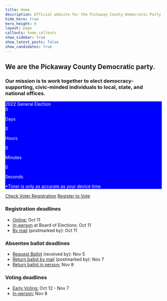 ```yaml
---
title: Home
description: Official website for the Pickaway County Democratic Party - Ohio
hide_hero: true
hero_height: 0
layout: page
callouts: home_callouts
show_sidebar: true
show_latest_posts: false
show_candidates: true
---
```


## We are the Pickaway County Democratic party.
### Our mission is to work together to elect democracy-supporting, civic-minded individuals to local, state, and national offices.

<div class="box" style="background-color:blue; color: white;">

<div class="has-text-centered is-size-3-mobile is-size-2-tablet is-size-1-desktop has-text-weight-bold">2022 General Election</div>
<div id="countdown" align="center" class="is-size-4-touch is-size-3-desktop"></div>
 <div class="level is-mobile">
  <div class="level-item has-text-centered">
    <div>
      <span class="cdtext" id="cdays">0</span>
      <p class="cdsubtext">Days</p>
    </div>
  </div>
  <div class="level-item has-text-centered">
    <div>
      <span class="cdtext" id="chours">0</span>
      <p class="cdsubtext">Hours</p>
    </div>
  </div>
  <div class="level-item has-text-centered">
    <div>
      <span class="cdtext" id="cminutes">0</span>
      <p class="cdsubtext">Minutes</p>
    </div>
  </div>
  <div class="level-item has-text-centered">
    <div>
      <span class="cdtext" id="cseconds">0</span>
      <p class="cdsubtext">Seconds</p>
    </div>
  </div>
 </div>
<script>
// Set the date we're counting down to
var pollsopen = new Date("2022-11-08T11:30:00Z").getTime();
var pollsclose = new Date("2022-11-09T00:30:00Z").getTime();

// Update the count down every 1 second
var x = setInterval(function() {

  // Get today's date and time
  var now = Date.now();
        
  // If the count down is over, write some text 
  if ((pollsclose - now) < 0) {
    clearInterval(x);
    document.getElementById("countdown").innerHTML = "Polls Closed";
  } else {
  	if ((pollsopen - now) > 0) {
    	// Find the distance between now and the count down date
    	var timer = pollsopen - now;
 	 	// Time calculations for days, hours, minutes and seconds
  		document.getElementById("cdays").innerHTML = Math.floor(timer / (1000 * 60 * 60 * 24));
  		document.getElementById("chours").innerHTML = Math.floor((timer % (1000 * 60 * 60 * 24)) / (1000 * 60 * 60));
  		document.getElementById("cminutes").innerHTML = Math.floor((timer % (1000 * 60 * 60)) / (1000 * 60));
  		document.getElementById("cseconds").innerHTML = Math.floor((timer % (1000 * 60)) / 1000);  
  		// Output the result in an element with id="countdown"
  		document.getElementById("countdown").innerHTML = "Polls open in:<br>";
    } else {
      	// Find the distance between now and the count down date
  		var timer = pollsclose - now;
// Time calculations for days, hours, minutes and seconds
		document.getElementById("cdays").innerHTML = "0";
  		document.getElementById("chours").innerHTML = Math.floor((timer % (1000 * 60 * 60 * 24)) / (1000 * 60 * 60));
  		document.getElementById("cminutes").innerHTML = Math.floor((timer % (1000 * 60 * 60)) / (1000 * 60));
  		document.getElementById("cseconds").innerHTML = Math.floor((timer % (1000 * 60)) / 1000);  
  		// Output the result in an element with id="countdown"
  		document.getElementById("countdown").innerHTML = "Polls close in:<br>";
    }
  }
}, 1000);
</script>
<p class="has-text-centered is-size-7">*Timer is only as accurate as your device time</p>
</div>
<div class="buttons are-medium are-responsive is-centered">
  <a class="button is-link" href="https://lookup.boe.ohio.gov/vtrapp/pickaway/vtrlookup.aspx#">Check Voter Registration</a>
  <a class="button is-link" href="https://www.boe.ohio.gov/pickaway/voter-registration-information/how-to-register/">Register to Vote</a>
</div>

<h3>Registration deadlines</h3>
<ul>
  <li><a href="https://olvr.ohiosos.gov/">Online:</a> Oct 11</li>
  <li><a href="https://www.boe.ohio.gov/pickaway/election-info/registration-deadlines/">In-person</a> at Board of Elections: Oct 11</li>
  <li><a href="https://www.ohiosos.gov/publications/#vrf">By mail</a> (postmarked by): Oct 11</li>
</ul>
<h3>Absentee ballot deadlines</h3>
<ul>
  <li><a href="https://www.boe.ohio.gov/pickaway/absentee-information/absentee-voting/">Request Ballot</a> (received by): Nov 5</li>
  <li><a href="https://www.boe.ohio.gov/pickaway/absentee-information/absentee-voting/">Return ballot by mail</a> (postmarked by): Nov 7</li>
  <li><a href="https://www.boe.ohio.gov/pickaway/absentee-information/absentee-voting/">Return ballot in person:</a> Nov 8</li>
</ul>
<h3>Voting deadlines</h3>
<ul>
  <li><a href="https://www.boe.ohio.gov/pickaway/c/upload/Election_hours.pdf">Early Voting:</a> Oct 12 - Nov 7</li>
  <li><a href="https://lookup.boe.ohio.gov/vtrapp/pickaway/vtrlookup.aspx#">In-person:</a> Nov 8</li>
</ul>

